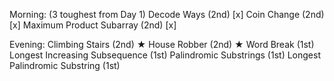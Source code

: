 Morning: (3 toughest from Day 1)
Decode Ways (2nd) [x]
Coin Change (2nd) [x]
Maximum Product Subarray (2nd) [x]

Evening:
Climbing Stairs (2nd) ★
House Robber (2nd) ★
Word Break (1st)
Longest Increasing Subsequence (1st)
Palindromic Substrings (1st)
Longest Palindromic Substring (1st)